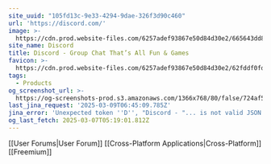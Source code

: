```yaml
---
site_uuid: "105fd13c-9e33-4294-9dae-326f3d90c460"
url: 'https://discord.com/'
image: >-
  https://cdn.prod.website-files.com/6257adef93867e50d84d30e2/665643dd8c7ac752237b5cef_Discord-OG-1200x630.jpg
site_name: Discord
title: Discord - Group Chat That’s All Fun & Games
favicon: >-
  https://cdn.prod.website-files.com/6257adef93867e50d84d30e2/62fddf0fde45a8baedcc7ee5_847541504914fd33810e70a0ea73177e%20(2)-1.png
tags:
  - Products
og_screenshot_url: >-
  https://og-screenshots-prod.s3.amazonaws.com/1366x768/80/false/724af556ca1044cbee2a2676cf35d8ff155192f47a6fcc06b8820f7348515379.jpeg
last_jina_request: '2025-03-09T06:45:09.785Z'
jina_error: 'Unexpected token ''D'', "Discord - "... is not valid JSON'
og_last_fetch: 2025-03-07T05:19:01.812Z
---
```


[[User Forums|User Forum]]
[[Cross-Platform Applications|Cross-Platform]]
[[Freemium]]

